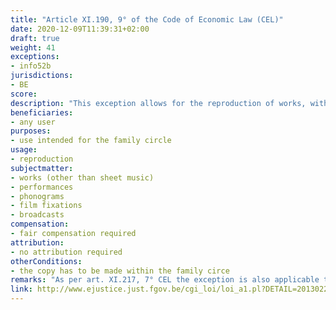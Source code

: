 ```yaml
---
title: "Article XI.190, 9° of the Code of Economic Law (CEL)"
date: 2020-12-09T11:39:31+02:00 
draft: true
weight: 41
exceptions:
- info52b
jurisdictions:
- BE
score: 
description: "This exception allows for the reproduction of works, with the exception of sheet music, made within the family circle and exclusively intended for that circle." 
beneficiaries:
- any user
purposes: 
- use intended for the family circle
usage:
- reproduction
subjectmatter:
- works (other than sheet music)
- performances
- phonograms
- film fixations
- broadcasts
compensation:
- fair compensation required
attribution: 
- no attribution required
otherConditions: 
- the copy has to be made within the family circe
remarks: "As per art. XI.217, 7° CEL the exception is also applicable to performers' (art. XI.205.1 § 1 CEL); film producers' (art. XI.209.1 CEL); phonogram producers' (art. XI.213 CEL) and broadcasters' (art. XI.215.1 CEL) rights.<br /><br />As per art.XI.193 CEL, all Belgian exceptions are of mandatory nature."
link: http://www.ejustice.just.fgov.be/cgi_loi/loi_a1.pl?DETAIL=2013022819%2FF&caller=list&row_id=1&numero=1&rech=1&cn=2013022819&table_name=LOI&nm=2013A11134&la=F&chercher=t&dt=CODE+DE+DROIT+ECONOMIQUE&language=fr&fr=f&choix1=ET&choix2=ET&fromtab=loi_all&sql=dt+contains++%27CODE%27%2526+%27DE%27%2526+%27DROIT%27%2526+%27ECONOMIQUE%27and+actif+%3D+%27Y%27&tri=dd+AS+RANK+&trier=promulgation&imgcn.x=59&imgcn.y=7
---
```

